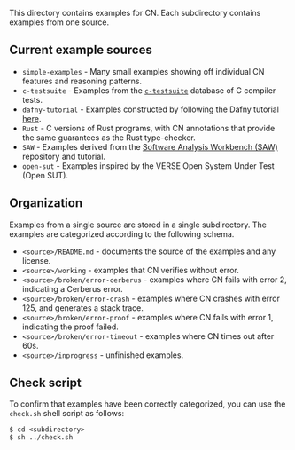 This directory contains examples for CN. Each subdirectory contains examples from one source. 

## Current example sources

* `simple-examples` - Many small examples showing off individual CN features and
  reasoning patterns.
* `c-testsuite` - Examples from the [`c-testsuite`](https://github.com/c-testsuite/c-testsuite) database of C compiler tests. 
* `dafny-tutorial` - Examples constructed by following the Dafny tutorial
  [here](https://dafny.org/dafny/OnlineTutorial/guide.html).
* `Rust` - C versions of Rust programs, with CN annotations that provide the same guarantees as the Rust type-checker.
* `SAW` - Examples derived from the [Software Analysis Workbench (SAW)](https://saw.galois.com) repository and tutorial. 
* `open-sut` - Examples inspired by the VERSE Open System Under Test (Open SUT).

## Organization  

Examples from a single source are stored in a single subdirectory. The examples
are categorized according to the following schema. 

* `<source>/README.md` - documents the source of the examples and any license. 
* `<source>/working` - examples that CN verifies without error. 
* `<source>/broken/error-cerberus` - examples where CN fails with error 2,
  indicating a Cerberus error. 
* `<source>/broken/error-crash` - examples where CN crashes with error 125, and
  generates a stack trace. 
* `<source>/broken/error-proof` - examples where CN fails with error 1,
  indicating the proof failed. 
* `<source>/broken/error-timeout` - examples where CN times out after 60s. 
* `<source>/inprogress` - unfinished examples. 

## Check script

To confirm that examples have been correctly categorized, you can use the `check.sh` shell script as follows: 
```
$ cd <subdirectory>
$ sh ../check.sh
``` 
